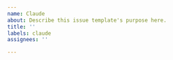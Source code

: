 ```yaml
---
name: Claude
about: Describe this issue template's purpose here.
title: ''
labels: claude
assignees: ''

---
```



